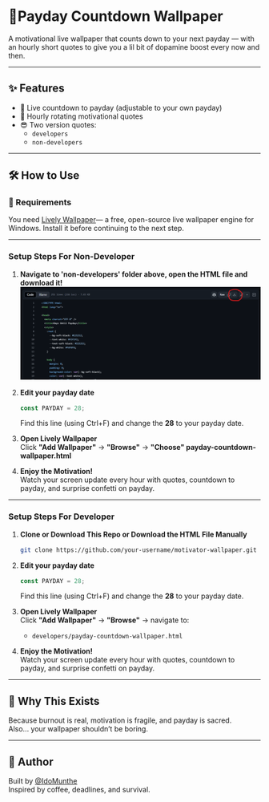 # 💸Payday Countdown Wallpaper

A motivational live wallpaper that counts down to your next payday — with an hourly short quotes to give you a lil bit of dopamine boost every now and then.

---

## ✨ Features

- 📅 Live countdown to payday (adjustable to your own payday)
- 💬 Hourly rotating motivational quotes
- 😎 Two version quotes:
  - `developers`
  - `non-developers`

---

## 🛠️ How to Use

### 🧱 Requirements

You need [Lively Wallpaper](https://www.rocksdanister.com/lively/)— a free, open-source live wallpaper engine for Windows. Install it before continuing to the next step.

---

### Setup Steps For Non-Developer

1. **Navigate to 'non-developers' folder above, open the HTML file and download it!**
![how-to-download image](image.png)

2. **Edit your payday date**  
   ```js
   const PAYDAY = 28;
   ```
   Find this line (using Ctrl+F) and change the **28** to your payday date.

3. **Open Lively Wallpaper**  
   Click **"Add Wallpaper"** → **"Browse"** → **"Choose" payday-countdown-wallpaper.html**

4. **Enjoy the Motivation!**  
   Watch your screen update every hour with quotes, countdown to payday, and surprise confetti on payday.

---

### Setup Steps For Developer

1. **Clone or Download This Repo or Download the HTML File Manually**

   ```bash
   git clone https://github.com/your-username/motivator-wallpaper.git
   ```


2. **Edit your payday date**  
   ```js
   const PAYDAY = 28;
   ```
   Find this line (using Ctrl+F) and change the **28** to your payday date.

3. **Open Lively Wallpaper**  
   Click **"Add Wallpaper"** → **"Browse"** → navigate to:

   - `developers/payday-countdown-wallpaper.html`

4. **Enjoy the Motivation!**  
   Watch your screen update every hour with quotes, countdown to payday, and surprise confetti on payday.

---

## 🙌 Why This Exists

Because burnout is real, motivation is fragile, and payday is sacred.  
Also... your wallpaper shouldn’t be boring.

---

## 🧠 Author

Built by [@IdoMunthe](http://linkedin.com/in/idomunthe)  
Inspired by coffee, deadlines, and survival.
